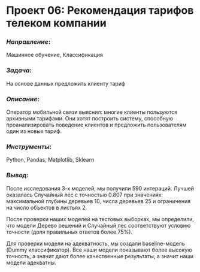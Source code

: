 # Проект 06: Рекомендация тарифов телеком компании

### *Направление*: 
Машинное обучение, Классификация

### *Задача*: 
На основе данных предложить клиенту тариф

### *Описание*:
Оператор мобильной связи выяснил: многие клиенты пользуются архивными тарифами. Они хотят построить систему, способную проанализировать поведение клиентов и предложить пользователям один из новых тариф.

### *Инструменты*: 
Python, Pandas, Matplotlib, Sklearn

### *Вывод*:
После исследования 3-х моделей, мы получили 590 интераций. Лучшей оказалась Случайный лес с точностью 0.807 при значениях: максимальной глубины деревьев 10, числа деревьев 25 и ограничения на число объектов в листьях 2.

После проверки наших моделей на тестовых выборках, мы определили, что модели Дерево решений и Случайный лес соответствуют условию точности (доля правильных ответов более 75%).

Для проверки модели на адекватность, мы создали baseline-модель (Dummy классификатор). Все наши модели показывают более высокую точность, а значит дают более качественные результаты, а значит наши модели адекватны.
